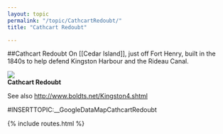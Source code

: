 ```yaml
---
layout: topic
permalink: "/topic/CathcartRedoubt/"
title: "Cathcart Redoubt"

---
```


##Cathcart Redoubt
On [[Cedar Island]], just off Fort Henry, built in the 1840s to help defend Kingston Harbour and the Rideau Canal.

<img src="http://home.ca.inter.net/~gkmd/Cathcart.jpg"><br><b>Cathcart Redoubt</b>

See also http://www.boldts.net/Kingston4.shtml

#INSERTTOPIC:__GoogleDataMapCathcartRedoubt

{% include routes.html %}
